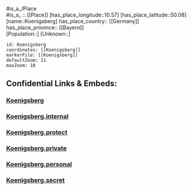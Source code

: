 ﻿---
location: [50.08,10.57] 
mapzoom: [7,12] 
mapmarker: city 
type: City
tags:
- geo/City


SpocWebEntityId: 31531
isDeleted: false
confidential: public

---
#is_a_/Place  
#is_a_ :: [[Place]] 
[has_place_longitude::10.57] 
[has_place_latitude::50.08] 
[name::Koenigsberg] 
has_place_country:: [[Germany]]  
has_place_province:: [[Bayern]]  
[Population::] 
[Unknown::] 


```leaflet
id: Koenigsberg
coordinates: [[Koenigsberg]] 
markerFile: [[Koenigsberg]] 
defaultZoom: 11 
maxZoom: 18
```


## Confidential Links & Embeds: 

### [Koenigsberg](/_public/Earth/Continent/Europe/Europe~Central/Germany/Germany~West/Bayern/counties~Bayern/Haßberge/cities~Haßberge/Königsbergi.Bay/City/Koenigsberg.md) 

### [Koenigsberg.internal](/_internal/Earth/Continent/Europe/Europe~Central/Germany/Germany~West/Bayern/counties~Bayern/Haßberge/cities~Haßberge/Königsbergi.Bay/City/Koenigsberg.internal.md) 

### [Koenigsberg.protect](/_protect/Earth/Continent/Europe/Europe~Central/Germany/Germany~West/Bayern/counties~Bayern/Haßberge/cities~Haßberge/Königsbergi.Bay/City/Koenigsberg.protect.md) 

### [Koenigsberg.private](/_private/Earth/Continent/Europe/Europe~Central/Germany/Germany~West/Bayern/counties~Bayern/Haßberge/cities~Haßberge/Königsbergi.Bay/City/Koenigsberg.private.md) 

### [Koenigsberg.personal](/_personal/Earth/Continent/Europe/Europe~Central/Germany/Germany~West/Bayern/counties~Bayern/Haßberge/cities~Haßberge/Königsbergi.Bay/City/Koenigsberg.personal.md) 

### [Koenigsberg.secret](/_secret/Earth/Continent/Europe/Europe~Central/Germany/Germany~West/Bayern/counties~Bayern/Haßberge/cities~Haßberge/Königsbergi.Bay/City/Koenigsberg.secret.md) 
